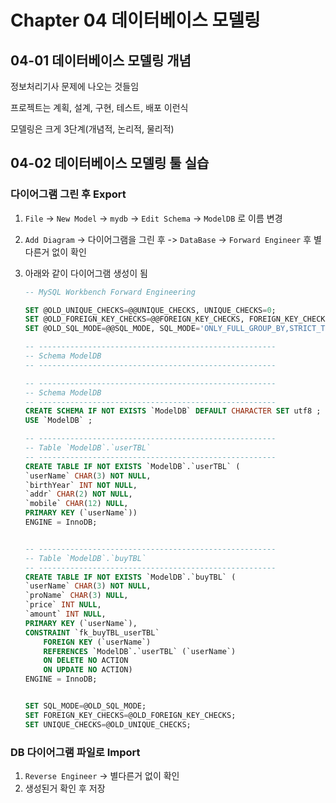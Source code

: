 # Chapter 04 데이터베이스 모델링

## 04-01 데이터베이스 모델링 개념

정보처리기사 문제에 나오는 것들임

프로젝트는 계획, 설계, 구현, 테스트, 배포 이런식

모델링은 크게 3단계(개념적, 논리적, 물리적)

## 04-02 데이터베이스 모델링 툴 실습

### 다이어그램 그린 후 Export

1. `File` -> `New Model` -> `mydb` -> `Edit Schema` -> `ModelDB` 로 이름 변경
2. `Add Diagram` -> 다이어그램을 그린 후 -> `DataBase` -> `Forward Engineer` 후 별다른거 없이 확인
3. 아래와 같이 다이어그램 생성이 됨

    ```sql
    -- MySQL Workbench Forward Engineering

    SET @OLD_UNIQUE_CHECKS=@@UNIQUE_CHECKS, UNIQUE_CHECKS=0;
    SET @OLD_FOREIGN_KEY_CHECKS=@@FOREIGN_KEY_CHECKS, FOREIGN_KEY_CHECKS=0;
    SET @OLD_SQL_MODE=@@SQL_MODE, SQL_MODE='ONLY_FULL_GROUP_BY,STRICT_TRANS_TABLES,NO_ZERO_IN_DATE,NO_ZERO_DATE,ERROR_FOR_DIVISION_BY_ZERO,NO_ENGINE_SUBSTITUTION';

    -- -----------------------------------------------------
    -- Schema ModelDB
    -- -----------------------------------------------------

    -- -----------------------------------------------------
    -- Schema ModelDB
    -- -----------------------------------------------------
    CREATE SCHEMA IF NOT EXISTS `ModelDB` DEFAULT CHARACTER SET utf8 ;
    USE `ModelDB` ;

    -- -----------------------------------------------------
    -- Table `ModelDB`.`userTBL`
    -- -----------------------------------------------------
    CREATE TABLE IF NOT EXISTS `ModelDB`.`userTBL` (
    `userName` CHAR(3) NOT NULL,
    `birthYear` INT NOT NULL,
    `addr` CHAR(2) NOT NULL,
    `mobile` CHAR(12) NULL,
    PRIMARY KEY (`userName`))
    ENGINE = InnoDB;


    -- -----------------------------------------------------
    -- Table `ModelDB`.`buyTBL`
    -- -----------------------------------------------------
    CREATE TABLE IF NOT EXISTS `ModelDB`.`buyTBL` (
    `userName` CHAR(3) NOT NULL,
    `proName` CHAR(3) NULL,
    `price` INT NULL,
    `amount` INT NULL,
    PRIMARY KEY (`userName`),
    CONSTRAINT `fk_buyTBL_userTBL`
        FOREIGN KEY (`userName`)
        REFERENCES `ModelDB`.`userTBL` (`userName`)
        ON DELETE NO ACTION
        ON UPDATE NO ACTION)
    ENGINE = InnoDB;


    SET SQL_MODE=@OLD_SQL_MODE;
    SET FOREIGN_KEY_CHECKS=@OLD_FOREIGN_KEY_CHECKS;
    SET UNIQUE_CHECKS=@OLD_UNIQUE_CHECKS;
    ```

### DB 다이어그램 파일로 Import

1. `Reverse Engineer` -> 별다른거 없이 확인
2. 생성된거 확인 후 저장
